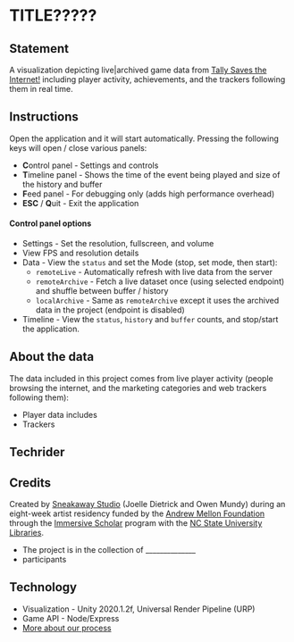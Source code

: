 # TITLE?????

## Statement

A visualization depicting live|archived game data from [Tally Saves the Internet!](https://tallysavestheinternet.com) including player activity, achievements, and the trackers following them in real time.





## Instructions

Open the application and it will start automatically. Pressing the following keys will open / close various panels:

- **C**ontrol panel - Settings and controls
- **T**imeline panel - Shows the time of the event being played and size of the history and buffer
- **F**eed panel - For debugging only (adds high performance overhead)
- **ESC** / **Q**uit - Exit the application


#### Control panel options

- Settings - Set the resolution, fullscreen, and volume
- View FPS and resolution details
- Data - View the `status` and set the Mode (stop, set mode, then start):
	- `remoteLive` - Automatically refresh with live data from the server
	- `remoteArchive` - Fetch a live dataset once (using selected endpoint) and shuffle between buffer / history
	- `localArchive` - Same as `remoteArchive` except it uses the archived data in the project (endpoint is disabled)
- Timeline - View the `status`, `history` and `buffer` counts, and stop/start the application.






## About the data

The data included in this project comes from live player activity (people browsing the internet, and the marketing categories and web trackers following them):

- Player data includes
- Trackers





## Techrider



## Credits

Created by [Sneakaway Studio](https://sneakaway.studio) (Joelle Dietrick and Owen Mundy) during an eight-week artist residency funded by the [Andrew Mellon Foundation](https://mellon.org/) through the [Immersive Scholar](https://www.immersivescholar.org/) program with the [NC State University Libraries](https://www.lib.ncsu.edu/).

- The project is in the collection of ______________
- participants


## Technology

- Visualization - Unity 2020.1.2f, Universal Render Pipeline (URP)
- Game API - Node/Express
- [More about our process](PROCESS.md)

